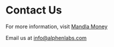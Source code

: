 # Contact Us

For more information, visit [Mandla Money](https://www.mandla.money)

Email us at info@alphenlabs.com

<br/>
